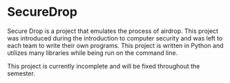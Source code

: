 # SecureDrop
Secure Drop is a project that emulates the process of airdrop. This project was introduced during the introduction to computer security and was left to each team to write their own programs. This project is written in Python and utilizes many libraries while being run on the command line. 

This project is currently incomplete and will be fixed throughout the semester.
